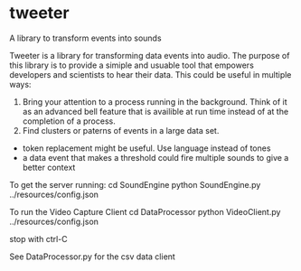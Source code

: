 tweeter
=======

A library to transform events into sounds 

Tweeter is a library for transforming data events into audio. The purpose of this library is to provide a simiple and usuable tool that empowers developers and scientists to hear their data. This could be useful in multiple ways:
1) Bring your attention to a process running in the background. Think of it as an advanced bell feature that is availible at run time instead of at the completion of a process. 
2) Find clusters or paterns of events in a large data set. 
  * token replacement might be useful. Use language instead of tones
  * a data event that makes a threshold could fire multiple sounds to give a better context


To get the server running:
    cd SoundEngine
    python SoundEngine.py ../resources/config.json

To run the Video Capture Client
    cd DataProcessor
    python VideoClient.py ../resources/config.json

stop with ctrl-C

See DataProcessor.py for the csv data client
